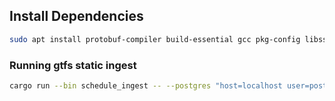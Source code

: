 ## Install Dependencies

```bash
sudo apt install protobuf-compiler build-essential gcc pkg-config libssl-dev postgresql
```

### Running gtfs static ingest

```bash
cargo run --bin schedule_ingest -- --postgres "host=localhost user=postgres password=correcthorsebatterystaple"
```